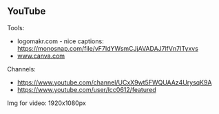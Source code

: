 YouTube
-

Tools:
* logomakr.com - nice captions: https://monosnap.com/file/vF7IdYWsmCJjAVADAJ7lfVn7ITyxvs
* www.canva.com

Channels:
* https://www.youtube.com/channel/UCxX9wt5FWQUAAz4UrysqK9A
* https://www.youtube.com/user/lcc0612/featured

Img for video: 1920x1080px
